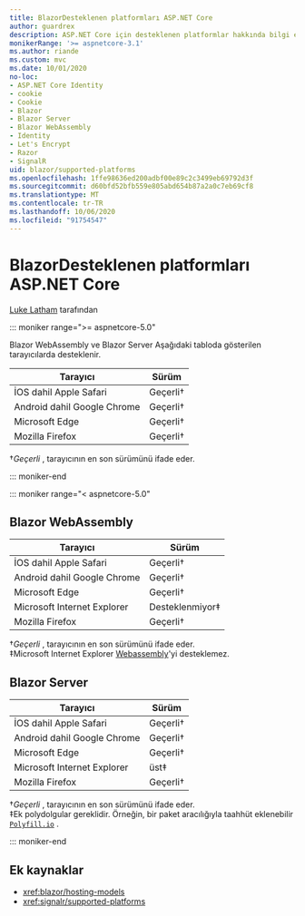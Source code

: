 ```yaml
---
title: BlazorDesteklenen platformları ASP.NET Core
author: guardrex
description: ASP.NET Core için desteklenen platformlar hakkında bilgi edinin Blazor .
monikerRange: '>= aspnetcore-3.1'
ms.author: riande
ms.custom: mvc
ms.date: 10/01/2020
no-loc:
- ASP.NET Core Identity
- cookie
- Cookie
- Blazor
- Blazor Server
- Blazor WebAssembly
- Identity
- Let's Encrypt
- Razor
- SignalR
uid: blazor/supported-platforms
ms.openlocfilehash: 1ffe98636ed200adbf00e89c2c3499eb69792d3f
ms.sourcegitcommit: d60bfd52bfb559e805abd654b87a2a0c7eb69cf8
ms.translationtype: MT
ms.contentlocale: tr-TR
ms.lasthandoff: 10/06/2020
ms.locfileid: "91754547"
---
```

# <a name="aspnet-core-no-locblazor-supported-platforms"></a>BlazorDesteklenen platformları ASP.NET Core

[Luke Latham](https://github.com/guardrex) tarafından

::: moniker range=">= aspnetcore-5.0"

Blazor WebAssembly ve Blazor Server Aşağıdaki tabloda gösterilen tarayıcılarda desteklenir.

| Tarayıcı                          | Sürüm         |
| -------------------------------- | --------------- |
| İOS dahil Apple Safari      | Geçerli&dagger; |
| Android dahil Google Chrome | Geçerli&dagger; |
| Microsoft Edge                   | Geçerli&dagger; |
| Mozilla Firefox                  | Geçerli&dagger; |  

&dagger;*Geçerli* , tarayıcının en son sürümünü ifade eder.  

::: moniker-end

::: moniker range="< aspnetcore-5.0"

## Blazor WebAssembly

| Tarayıcı                          | Sürüm               |
| -------------------------------- | --------------------- |
| İOS dahil Apple Safari      | Geçerli&dagger;       |
| Android dahil Google Chrome | Geçerli&dagger;       |
| Microsoft Edge                   | Geçerli&dagger;       |
| Microsoft Internet Explorer      | Desteklenmiyor&Dagger; |
| Mozilla Firefox                  | Geçerli&dagger;       |  

&dagger;*Geçerli* , tarayıcının en son sürümünü ifade eder.  
&Dagger;Microsoft Internet Explorer [Webassembly](https://webassembly.org)'yi desteklemez.

## Blazor Server

| Tarayıcı                          | Sürüm         |
| -------------------------------- | --------------- |
| İOS dahil Apple Safari      | Geçerli&dagger; |
| Android dahil Google Chrome | Geçerli&dagger; |
| Microsoft Edge                   | Geçerli&dagger; |
| Microsoft Internet Explorer      | üst&Dagger;      |
| Mozilla Firefox                  | Geçerli&dagger; |

&dagger;*Geçerli* , tarayıcının en son sürümünü ifade eder.  
&Dagger;Ek polydolgular gereklidir. Örneğin, bir paket aracılığıyla taahhüt eklenebilir [`Polyfill.io`](https://polyfill.io/v3/) .

::: moniker-end

## <a name="additional-resources"></a>Ek kaynaklar

* <xref:blazor/hosting-models>
* <xref:signalr/supported-platforms>
